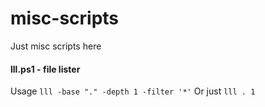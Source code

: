 # misc-scripts
Just misc scripts here

#### lll.ps1 - file lister
Usage `lll -base "." -depth 1 -filter '*'` 
Or just `lll . 1`


